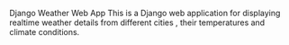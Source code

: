 Django Weather Web App
This is a Django web application for displaying realtime weather details from different cities , their temperatures and climate conditions.
